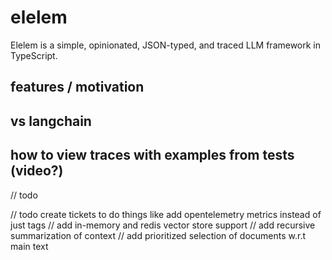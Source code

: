 # elelem
Elelem is a simple, opinionated, JSON-typed, and traced LLM framework in TypeScript.

## features / motivation

## vs langchain

## how to view traces with examples from tests (video?)

// todo


// todo create tickets to do things like add opentelemetry metrics instead of just tags
// add in-memory and redis vector store support
// add recursive summarization of context
// add prioritized selection of documents w.r.t main text
